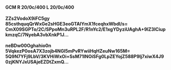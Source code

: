 #### GCM R 20/0c/400 L 20/0c/400
**ZZs2VodoX9iFC5gy**<br/>**85csthquqQrWxGe2sHGE3eoGTAlYmX1fceqhxWbdI/s=**<br/>**CmX09SGPTo/2C/SPpoMn3uRPL2F/R1nYc2/E1xgYDyziUAghA+9lZ3ICiupkmzqC/7NyebA3vbXnkP1J...**<br/><br/>
**neBDw00Oghahio0n**<br/>**5VqkezP0osA7X3zojb4NGl5mPvRYwiiHqHZeuNw165M=**<br/>**5Q9N7YFj9LbV/3KVHiWxOi+SsM71lNOiSFg0LpZEYojZ588P9Ij7xiwX4J90zjKNYJxUSAjeEZDtZxmQ...**